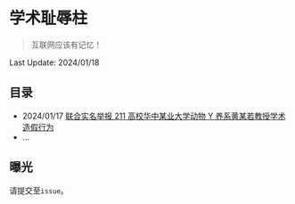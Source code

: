 # 学术耻辱柱

> 互联网应该有记忆！

Last Update: 2024/01/18

## 目录

- 2024/01/17  [联合实名举报 211 高校华中某业大学动物 Y 养系黄某若教授学术造假行为](docs/hzau20240118/)
- ...

## 曝光

请提交至`issue`。